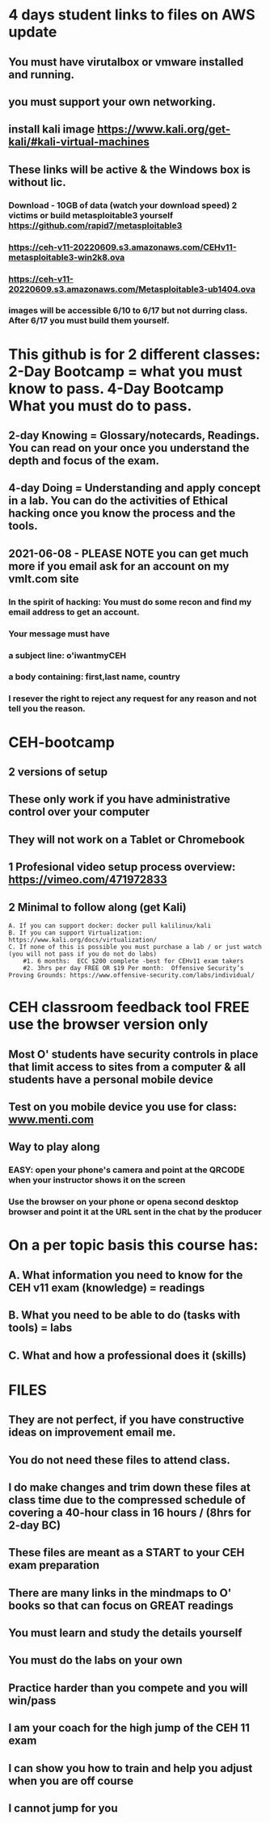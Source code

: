 # 4 days student links to files on AWS update
## You must have virutalbox or vmware installed and running.
## you must support your own networking.
## install kali image https://www.kali.org/get-kali/#kali-virtual-machines
## These links will be active & the Windows box is without lic.  
### Download - 10GB of data (watch your download speed) 2 victims or build metasploitable3 yourself https://github.com/rapid7/metasploitable3
### https://ceh-v11-20220609.s3.amazonaws.com/CEHv11-metasploitable3-win2k8.ova
### https://ceh-v11-20220609.s3.amazonaws.com/Metasploitable3-ub1404.ova
### images will be accessible 6/10 to 6/17 but not durring class. After 6/17 you must build them yourself.

# This github is for 2 different classes: 2-Day Bootcamp = what you must know to pass. 4-Day Bootcamp What you must do to pass.
## 2-day Knowing = Glossary/notecards, Readings. You can read on your once you understand the depth and focus of the exam.
## 4-day Doing = Understanding and apply concept in a lab. You can do the activities of Ethical hacking once you know the process and the tools.


## 2021-06-08 - PLEASE NOTE you can get much more if you email ask for an account on my vmlt.com site
### In the spirit of hacking: You must do some recon and find my email address to get an account.
### Your message must have
### a subject line: o'iwantmyCEH
### a body containing: first,last name, country
### I resever the right to reject any request for any reason and not tell you the reason.

# CEH-bootcamp 
## 2 versions of setup
## These only work if you have administrative control over your computer
## They will not work on a Tablet or Chromebook
## 1 Profesional video setup process overview: https://vimeo.com/471972833
## 2 Minimal to follow along (get Kali)
	A. If you can support docker: docker pull kalilinux/kali
	B. If you can support Virtualization: https://www.kali.org/docs/virtualization/
	C. If none of this is possible you must purchase a lab / or just watch (you will not pass if you do not do labs)
		#1. 6 months:  ECC $200 complete -best for CEHv11 exam takers
		#2. 3hrs per day FREE OR $19 Per month:  Offensive Security’s Proving Grounds: https://www.offensive-security.com/labs/individual/
# CEH classroom feedback tool FREE use the browser version only
## Most O' students have security controls in place that limit access to sites from a computer & all students have a personal mobile device
## Test on you mobile device you use for class: www.menti.com
## Way to play along
### EASY: open your phone's camera and point at the QRCODE when your instructor shows it on the screen
### Use the browser on your phone or opena second desktop  browser and point it at the URL sent in the chat by the producer

# On a per topic basis this course has: 
##  A. What information you need to know for the CEH v11 exam (knowledge) = readings
##  B. What you need to be able to do (tasks with tools) = labs
##  C. What and how a professional does it (skills)

# FILES
## They are not perfect, if you have constructive ideas on improvement email me.
## You do not need these files to attend class.
## I do make changes and trim down these files at class time due to the compressed schedule of covering a 40-hour class in 16 hours / (8hrs for 2-day BC)
## These files are meant as a START to your CEH exam preparation
## There are many links in the mindmaps to O' books so that can focus on GREAT readings
## You must learn and study the details yourself
## You must do the labs on your own

## Practice harder than you compete and you will win/pass
## I am your coach for the high jump of the CEH 11 exam
## I can show you how to train and help you adjust when you are off course
## I cannot jump for you

